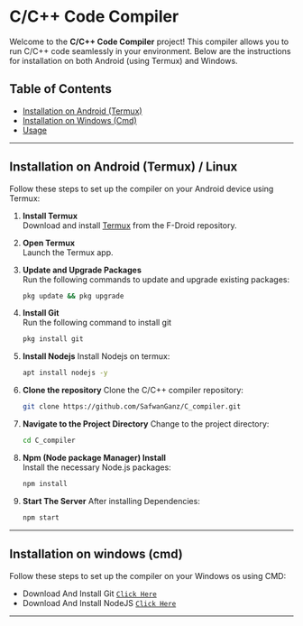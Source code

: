 # C/C++ Code Compiler

Welcome to the **C/C++ Code Compiler** project! This compiler allows you to run C/C++ code seamlessly in your environment. Below are the instructions for installation on both Android (using Termux) and Windows.

## Table of Contents
- [Installation on Android (Termux)](#installation-on-android-termux)
- [Installation on Windows (Cmd)](#installation-on-wundows-cmd)
- [Usage](#usage)

---

## Installation on Android (Termux) / Linux

Follow these steps to set up the compiler on your Android device using Termux:

1. **Install Termux**  
   Download and install [Termux](https://f-droid.org/en/packages/com.termux/) from the F-Droid repository.

2. **Open Termux**  
   Launch the Termux app.

3. **Update and Upgrade Packages**  
   Run the following commands to update and upgrade existing packages:
   ```bash
   pkg update && pkg upgrade
   ```

4. **Install Git**  
   Run the following command to install git
   ```bash
   pkg install git
   ```

5. **Install Nodejs**
   Install Nodejs on termux:
   ```bash
   apt install nodejs -y
   ```
   
6. **Clone the repository**
   Clone the C/C++ compiler repository:
   ```bash
   git clone https://github.com/SafwanGanz/C_compiler.git
   ```

7. **Navigate to the Project Directory**
   Change to the project directory:
   ```bash
   cd C_compiler
   ```
   
8. **Npm (Node package Manager) Install**  
   Install the necessary Node.js packages:
   ```bash
   npm install
   ```

9. **Start The Server**
   After installing Dependencies:
   ```bash
   npm start
   ```

---

## Installation on windows (cmd)

Follow these steps to set up the compiler on your Windows os using CMD:

* Download And Install Git [`Click Here`](https://git-scm.com/downloads)
* Download And Install NodeJS [`Click Here`](https://nodejs.org/en/download)

  
---
